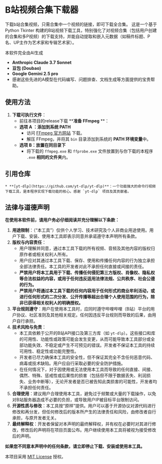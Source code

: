 # B站视频合集下载器
下载b站合集视频，只需合集中一个视频的链接，即可下载全合集。
这是一个基于 Python Tkinter 构建的B站视频下载工具，特别强化了对视频合集（包括用户创建的合集和多P视频）的下载支持，并能自动提取和嵌入元数据（如稿件标题、P名、UP主作为艺术家和专辑艺术家）。

本软件完全由AI生成
* **Anthropic Claude 3.7 Sonnet**
* **豆包 (Doubao)**
* **Google Gemini 2.5 pro**
* 感谢这些先进的A模型在代码编写、问题排查、文档生成等方面提供的宝贵帮助。

## 使用方法
1.  **下载可执行文件**：
    * 前往本项目的release下载
  ****准备 FFmpeg** **：
    * **选项 A ：添加到系统 PATH**
        * 访问 [FFmpeg 官方网站](https://ffmpeg.org/download.html) 下载。
        * 解压 FFmpeg，并将其 `bin` 目录添加到系统的 **PATH 环境变量**中。
    * **选项 B：放置在同目录下**
        * 将下载的 `ffmpeg.exe` 和 `ffprobe.exe` 文件放置到与你下载的本程序 `.exe` **相同的文件夹**内。

## 引用仓库
    * **[yt-dlp](https://github.com/yt-dlp/yt-dlp)**：一个功能强大的命令行视频下载工具，是本程序实现下载功能的核心。感谢 `yt-dlp` 项目及其贡献者。

## 法律与道德声明
**在使用本软件前，请用户务必仔细阅读并充分理解以下条款：**
1.  **用途限制**：（“本工具”）仅供个人学习、技术研究及个人非商业用途使用。用户下载、安装、使用本工具即表示同意并承诺遵守本声明所有条款。
2.  **版权与内容责任**：
    * 用户理解并同意，通过本工具下载的所有视频、音频及其他内容的版权归原作者或相关权利人所有。
    * 用户应对其通过本工具下载、保存、使用和传播任何内容的行为独立承担全部法律责任。本工具的开发者对此不承担任何直接或间接的责任。
    * **严禁用户将本工具用于下载、传播任何侵犯第三方版权、肖像权、隐私权等合法权益的内容，或用于任何违反适用法律法规、公共秩序、社会公德的行为。**
    * **严禁用户将通过本工具下载的任何内容用于任何形式的商业牟利活动，或进行任何形式的二次分发、公开传播等超出合理个人使用范围的行为，除非已获得相关权利人的明确授权。**
3.  **平台规则遵守**：用户在使用本工具时，应同时遵守哔哩哔哩（B站）平台的用户协议、社区准则及其他相关规定。任何因违反平台规则而导致的后果，由用户自行承担。
4.  **技术风险与免责**：
    * 本工具依赖于公开的B站API接口及第三方库（如 `yt-dlp`）。这些接口和库的可用性、功能性或政策可能会发生变更，从而可能导致本工具部分或全部功能失效、不稳定或产生不可预见的错误。开发者不保证本工具的持续可用性、稳定性或功能完整性。
    * 开发者已尽力确保本工具的安全性，但不保证其完全不含任何恶意代码、病毒或技术缺陷。用户应自行采取必要的安全防护措施。
    * 在任何情况下，对于因使用或无法使用本工具而导致的任何直接、间接、偶然、特殊、惩戒性或后果性的损害（包括但不限于数据丢失、利润损失、业务中断等），无论开发者是否已被告知此类损害的可能性，开发者均不承担任何责任。
5.  **合理使用**：建议用户合理使用本工具，避免过于频繁或大量的下载操作，以免对B站服务器造成不必要的负担，或导致用户IP被目标平台限制访问。
6.  **开源性质与修改**：本工具按“原样”提供。用户可以基于开源协议对源代码进行修改和再分发，但任何修改后的版本所产生的法律责任和风险，由修改者自行承担，与原开发者无关。
7.  **最终解释权**：开发者保留对本声明的最终解释权，并有权在必要时对其进行修改，修改后的声明将在项目页面公布。用户继续使用本工具将被视为接受修改后的声明。

**如果您不同意本声明中的任何条款，请立即停止下载、安装或使用本工具。**

本项目采用 [MIT License](LICENSE) 授权。
